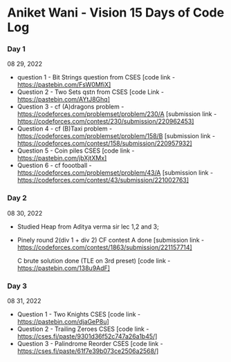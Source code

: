 # Aniket Wani - Vision 15 Days of Code Log

### Day 1

08 29, 2022

- question 1 - Bit Strings question from CSES
  [code link - https://pastebin.com/FsW0MfiX]
- Question 2 - Two Sets qstn from CSES 
  [code Link - https://pastebin.com/AYtJ8Ghq]
- Question 3 - cf (A)dragons problem - https://codeforces.com/problemset/problem/230/A
  [submission link - https://codeforces.com/contest/230/submission/220962453]
- Question 4 - cf (B)Taxi problem - https://codeforces.com/problemset/problem/158/B
  [submission link - https://codeforces.com/contest/158/submission/220957932]
- Question 5 - Coin piles CSES
  [code link - https://pastebin.com/jbXjtXMx]
- Question 6 - cf foootball - https://codeforces.com/problemset/problem/43/A
  [submission link - https://codeforces.com/contest/43/submission/221002763]

### Day 2

08 30, 2022

- Studied Heap from Aditya verma sir lec 1,2 and 3;
- Pinely round 2(div 1 + div 2) CF contest
    A done
    [submission link - https://codeforces.com/contest/1863/submission/221157714]

    C brute solution done (TLE on 3rd preset)
    [code link - https://pastebin.com/138u9AdF]


### Day 3

08 31, 2022

- Question 1 - Two Knights CSES
  [code link - https://pastebin.com/djaGeP8u]
- Question 2 - Trailing Zeroes CSES
  [code link - https://cses.fi/paste/9301d36f52c747a26a1b45/]
- Question 3 - Palindrome Reorder CSES
  [code link - https://cses.fi/paste/61f7e39b073ce2506a2568/]